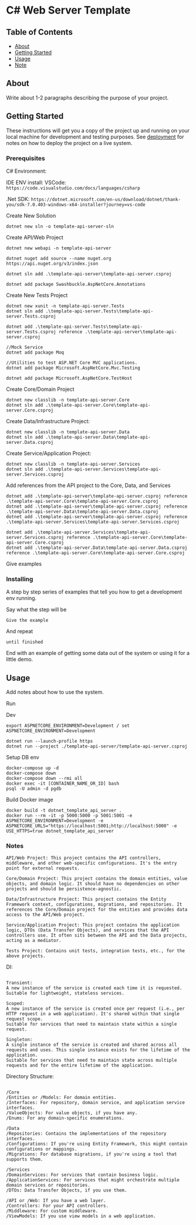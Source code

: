 # C# Web Server Template

## Table of Contents

- [About](#about)
- [Getting Started](#getting_started)
- [Usage](#usage)
- [Note](#notes)

## About <a name = "about"></a>

Write about 1-2 paragraphs describing the purpose of your project.

## Getting Started <a name = "getting_started"></a>

These instructions will get you a copy of the project up and running on your local machine for development and testing purposes. See [deployment](#deployment) for notes on how to deploy the project on a live system.

### Prerequisites

C# Environment:

IDE ENV install:
VSCode: 
```https://code.visualstudio.com/docs/languages/csharp```

.Net SDK:
```https://dotnet.microsoft.com/en-us/download/dotnet/thank-you/sdk-7.0.403-windows-x64-installer?journey=vs-code```


Create New Solution

```
dotnet new sln -o template-api-server-sln
```

Create  API/Web Project
```
dotnet new webapi -n template-api-server

dotnet nuget add source --name nuget.org https://api.nuget.org/v3/index.json

dotnet sln add .\template-api-server\template-api-server.csproj

dotnet add package Swashbuckle.AspNetCore.Annotations
```

Create New Tests Project
```
dotnet new xunit -n template-api-server.Tests
dotnet sln add .\template-api-server.Tests\template-api-server.Tests.csproj

dotnet add .\template-api-server.Tests\template-api-server.Tests.csproj reference .\template-api-server\template-api-server.csproj

//Mock Service
dotnet add package Moq

//Utilities to test ASP.NET Core MVC applications.
dotnet add package Microsoft.AspNetCore.Mvc.Testing

dotnet add package Microsoft.AspNetCore.TestHost
```

Create Core/Domain Project
```
dotnet new classlib -n template-api-server.Core
dotnet sln add .\template-api-server.Core\template-api-server.Core.csproj
```

Create Data/Infrastructure Project:
```
dotnet new classlib -n template-api-server.Data
dotnet sln add .\template-api-server.Data\template-api-server.Data.csproj
```

Create Service/Application Project:
```
dotnet new classlib -n template-api-server.Services
dotnet sln add .\template-api-server.Services\template-api-server.Services.csproj
```

Add references from the API project to the Core, Data, and Services 
```
dotnet add .\template-api-server\template-api-server.csproj reference .\template-api-server.Core\template-api-server.Core.csproj
dotnet add .\template-api-server\template-api-server.csproj reference .\template-api-server.Data\template-api-server.Data.csproj
dotnet add .\template-api-server\template-api-server.csproj reference .\template-api-server.Services\template-api-server.Services.csproj

dotnet add .\template-api-server.Services\template-api-server.Services.csproj reference .\template-api-server.Core\template-api-server.Core.csproj
dotnet add .\template-api-server.Data\template-api-server.Data.csproj reference .\template-api-server.Core\template-api-server.Core.csproj
```


Give examples


### Installing

A step by step series of examples that tell you how to get a development env running.

Say what the step will be

```
Give the example
```

And repeat

```
until finished
```

End with an example of getting some data out of the system or using it for a little demo.

## Usage <a name = "usage"></a>

Add notes about how to use the system.


Run

Dev
```
export ASPNETCORE_ENVIRONMENT=Development / set ASPNETCORE_ENVIRONMENT=Development

dotnet run --launch-profile https
dotnet run --project ./template-api-server/template-api-server.csproj
```

Setup DB env
```
docker-compose up -d
docker-compose down
docker-compose down --rmi all
docker exec -it [CONTAINER_NAME_OR_ID] bash
psql -U admin -d pgdb
```

Build Docker image
```
docker build -t dotnet_template_api_server .
docker run --rm -it -p 5000:5000 -p 5001:5001 -e ASPNETCORE_ENVIRONMENT=Development -e ASPNETCORE_URLS="https://localhost:5001;http://localhost:5000" -e USE_HTTPS=true dotnet_template_api_server

```

### Notes  <a name = "notes"></a>

```
API/Web Project: This project contains the API controllers, middleware, and other web-specific configurations. It's the entry point for external requests.

Core/Domain Project: This project contains the domain entities, value objects, and domain logic. It should have no dependencies on other projects and should be persistence-agnostic.

Data/Infrastructure Project: This project contains the Entity Framework context, configurations, migrations, and repositories. It references the Core/Domain project for the entities and provides data access to the API/Web project.

Service/Application Project: This project contains the application logic, DTOs (Data Transfer Objects), and services that the API controllers use. It often sits between the API and the Data projects, acting as a mediator.

Tests Project: Contains unit tests, integration tests, etc., for the above projects.
```


DI:

```

Transient:
A new instance of the service is created each time it is requested.
Suitable for lightweight, stateless services.
```

```
Scoped:
A new instance of the service is created once per request (i.e., per HTTP request in a web application). It's shared within that single request scope.
Suitable for services that need to maintain state within a single request.
```


```
Singleton:
A single instance of the service is created and shared across all requests and uses. This single instance exists for the lifetime of the application.
Suitable for services that need to maintain state across multiple requests and for the entire lifetime of the application.
```


Directory Structure:
```

/Core
/Entities or /Models: For domain entities.
/Interfaces: For repository, domain service, and application service interfaces.
/ValueObjects: For value objects, if you have any.
/Enums: For any domain-specific enumerations.
```

```
/Data
/Repositories: Contains the implementations of the repository interfaces.
/Configurations: If you're using Entity Framework, this might contain configurations or mappings.
/Migrations: For database migrations, if you're using a tool that supports them.
```

```
/Services
/DomainServices: For services that contain business logic.
/ApplicationServices: For services that might orchestrate multiple domain services or repositories.
/DTOs: Data Transfer Objects, if you use them.
```

```
/API or /Web: If you have a web layer.
/Controllers: For your API controllers.
/Middleware: For custom middleware.
/ViewModels: If you use view models in a web application.
```